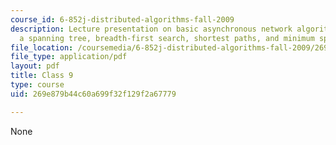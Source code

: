 ```yaml
---
course_id: 6-852j-distributed-algorithms-fall-2009
description: Lecture presentation on basic asynchronous network algorithms, constructing
  a spanning tree, breadth-first search, shortest paths, and minimum spanning trees.
file_location: /coursemedia/6-852j-distributed-algorithms-fall-2009/269e879b44c60a699f32f129f2a67779_MIT6_852JF09_lec09.pdf
file_type: application/pdf
layout: pdf
title: Class 9
type: course
uid: 269e879b44c60a699f32f129f2a67779

---
```

None
